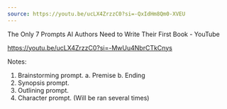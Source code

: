 ```yaml
---
source: https://youtu.be/ucLX4ZrzzC0?si=-QxIdHm8Qm0-XVEU
---
```


The Only 7 Prompts AI Authors Need to Write Their First Book - YouTube  

https://youtu.be/ucLX4ZrzzC0?si=-MwUu4NbrCTkCnys

Notes:
1. Brainstorming prompt. 
 a. Premise
 b. Ending
2. Synopsis prompt. 
3. Outlining prompt. 
4. Character prompt. (Will be ran several times)

